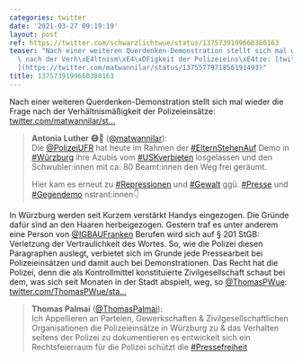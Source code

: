 ```yaml
---
categories: twitter
date: '2021-03-27 09:19:19'
layout: post
ref: https://twitter.com/schwarzlichtwue/status/1375739199660380163
teaser: "Nach einer weiteren Querdenken-Demonstration stellt sich mal wieder die Frage\
  \ nach der Verh\xE4ltnism\xE4\xDFigkeit der Polizeieins\xE4tze: [twitter.com/matwannilar/st\u2026\
  ](https://twitter.com/matwannilar/status/1375577971856191493)"
title: 1375739199660380163
---
```

Nach einer weiteren Querdenken-Demonstration stellt sich mal wieder die Frage nach der Verhältnismäßigkeit der Polizeieinsätze: [twitter.com/matwannilar/st…](https://twitter.com/matwannilar/status/1375577971856191493)
> <b>Antonia Luther 😷🌱</b> ([@matwannilar](https://twitter.com/matwannilar)):  
>Die [@PolizeiUFR](https://twitter.com/PolizeiUFR) hat heute im Rahmen der [#ElternStehenAuf](/t/elternstehenauf) Demo in [#Würzburg](/t/würzburg) ihre Azubis vom [#USKverbieten](/t/uskverbieten) losgelassen und den Schwubler:innen mit ca. 80 Beamt:innen den Weg frei geräumt.  
>  
>  
>  
>Hier kam es erneut zu [#Repressionen](/t/repressionen) und [#Gewalt](/t/gewalt) ggü. [#Presse](/t/presse) und [#Gegendemo](/t/gegendemo) nstrant:innen👇  


In Würzburg werden seit Kurzem verstärkt Handys eingezogen. Die Gründe dafür sind an den Haaren herbeigezogen. Gestern traf es unter anderem eine Person von [@IGBAUFranken](https://twitter.com/IGBAUFranken)
Berufen wird sich auf § 201 StGB: Verletzung der Vertraulichkeit des Wortes. So, wie die Polizei diesen Paragraphen auslegt, verbietet sich im Grunde jede Pressearbeit bei Polizeieinsätzen und damit auch bei Demonstrationen.
Das Recht hat die Polizei, denn die als Kontrollmittel konstituierte Zivilgesellschaft schaut bei dem, was sich seit Monaten in der Stadt abspielt, weg, so [@ThomasPWue](https://twitter.com/ThomasPWue): [twitter.com/ThomasPWue/sta…](https://twitter.com/ThomasPWue/status/1375737166416973827?s=19)
> <b>Thomas Palmai</b> ([@ThomasPalmai](https://twitter.com/ThomasPalmai)):  
>Ich Appellieren an Parteien, Gewerkschaften &amp; Zivilgesellschaftlichen Organisationen die Polizeieinsätze in Würzburg zu &amp; das Verhalten seitens der Polizei zu dokumentieren es entwickelt sich ein Rechtsfeierraum für die Polizei schützt die [#Pressefreiheit](/t/pressefreiheit)  

